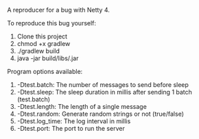 A reproducer for a bug with Netty 4.

To reproduce this bug yourself:
1. Clone this project
2. chmod +x gradlew
3. ./gradlew build
4. java -jar build/libs/<latest>.jar

Program options available:
1. -Dtest.batch: The number of messages to send before sleep
2. -Dtest.sleep: The sleep duration in millis after sending 1 batch (test.batch)
3. -Dtest.length: The length of a single message
4. -Dtest.random: Generate random strings or not (true/false)
5. -Dtest.log_time: The log interval in millis
6. -Dtest.port: The port to run the server